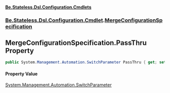 #### [Be.Stateless.Dsl.Configuration.Cmdlets](README.md 'README')
### [Be.Stateless.Dsl.Configuration.Cmdlet](Be.Stateless.Dsl.Configuration.Cmdlet.md 'Be.Stateless.Dsl.Configuration.Cmdlet').[MergeConfigurationSpecification](MergeConfigurationSpecification.md 'Be.Stateless.Dsl.Configuration.Cmdlet.MergeConfigurationSpecification')

## MergeConfigurationSpecification.PassThru Property

```csharp
public System.Management.Automation.SwitchParameter PassThru { get; set; }
```

#### Property Value
[System.Management.Automation.SwitchParameter](https://docs.microsoft.com/en-us/dotnet/api/System.Management.Automation.SwitchParameter 'System.Management.Automation.SwitchParameter')